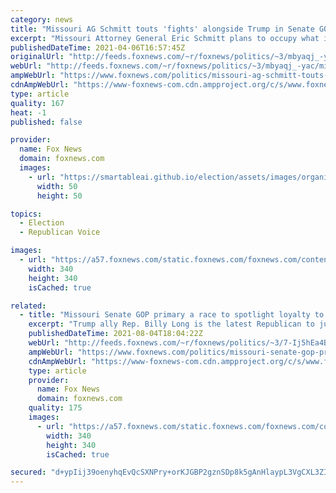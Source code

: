 ```yaml
---
category: news
title: "Missouri AG Schmitt touts 'fights' alongside Trump in Senate GOP race to replace Blunt"
excerpt: "Missouri Attorney General Eric Schmitt plans to occupy what is likely to be a crowded pro-Trump lane in the Republican primary for the state's open U.S. Senate seat, and is emphasizing his fights \"alongside\" the former president in the early stages of the race."
publishedDateTime: 2021-04-06T16:57:45Z
originalUrl: "http://feeds.foxnews.com/~r/foxnews/politics/~3/mbyaqj_-yac/missouri-ag-schmitt-touts-fights-alongside-trump"
webUrl: "http://feeds.foxnews.com/~r/foxnews/politics/~3/mbyaqj_-yac/missouri-ag-schmitt-touts-fights-alongside-trump"
ampWebUrl: "https://www.foxnews.com/politics/missouri-ag-schmitt-touts-fights-alongside-trump.amp"
cdnAmpWebUrl: "https://www-foxnews-com.cdn.ampproject.org/c/s/www.foxnews.com/politics/missouri-ag-schmitt-touts-fights-alongside-trump.amp"
type: article
quality: 167
heat: -1
published: false

provider:
  name: Fox News
  domain: foxnews.com
  images:
    - url: "https://smartableai.github.io/election/assets/images/organizations/foxnews.com-50x50.jpg"
      width: 50
      height: 50

topics:
  - Election
  - Republican Voice

images:
  - url: "https://a57.foxnews.com/static.foxnews.com/foxnews.com/content/uploads/2020/01/340/340/Screen-Shot-2020-01-15-at-11.36.03-AM.png?ve=1&tl=1"
    width: 340
    height: 340
    isCached: true

related:
  - title: "Missouri Senate GOP primary a race to spotlight loyalty to Trump"
    excerpt: "Trump ally Rep. Billy Long is the latest Republican to jump into the 2022 Missouri Senate primary campaign."
    publishedDateTime: 2021-08-04T18:04:22Z
    webUrl: "http://feeds.foxnews.com/~r/foxnews/politics/~3/7-Ij5hEa4Bs/missouri-senate-gop-primary-a-race-to-spotlight-loyalty-to-trump"
    ampWebUrl: "https://www.foxnews.com/politics/missouri-senate-gop-primary-a-race-to-spotlight-loyalty-to-trump.amp"
    cdnAmpWebUrl: "https://www-foxnews-com.cdn.ampproject.org/c/s/www.foxnews.com/politics/missouri-senate-gop-primary-a-race-to-spotlight-loyalty-to-trump.amp"
    type: article
    provider:
      name: Fox News
      domain: foxnews.com
    quality: 175
    images:
      - url: "https://a57.foxnews.com/static.foxnews.com/foxnews.com/content/uploads/2019/03/340/340/PaulSteinhauser.jpg?ve=1&tl=1"
        width: 340
        height: 340
        isCached: true

secured: "d+ypIij39oenyhqEvQcSXNPry+orKJGBP2gznSDp8k5gAnHlaypL3VgCXL3ZIXWt4hdfk2r9LeSnVo6kOOPjWFG+baqdNF8O8OwSdclo3dL2LEL7ODqNaO2raCHOjWM+XANupERNCzrjWGxXig4N7iQXaPaG6rgrk2CCZdFtUekZaVGqy4jk+bY7T2FGRZH65iTtnPrgHFxUmnmwXyjN+9IEskm4YUblRgLHskWMHh1GIlJO/WzflkRknW0NpBeAVZxNIcr3CuDCr2mVLRG/945jkcDGIwy70jHachvst4ctfhY7rz6bavPKw6OJfNL4seL5h/aU9moZSrMP/5uIzFiwf6IULboBPjjmItbGZWA=;2VjUlCLuIk8NGUnkJevU9w=="
---
```


